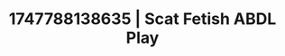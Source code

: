 ---
categories:
- Wrestling domination
- Sneaker fetish
- Flushed skin
- Cyberpunk intimacy
- Erotic dreamscape
image: /assets/images/1747788138635.jpg
layout: post
seo:
  description: Featured content with high-quality ABDL Play, Scat Fetish. HD images
    available.
  keywords: ABDL Play, Scat Fetish
  og_image: /assets/images/1747788138635.jpg
  schema_type: VisualArtwork
tags:
- ABDL Play
- '#1747788138635'
- Scat Fetish
title: 1747788138635 | Scat Fetish ABDL Play
---
